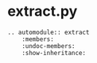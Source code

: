 # extract.py

```eval_rst
.. automodule:: extract
    :members:
    :undoc-members:
    :show-inheritance:
```